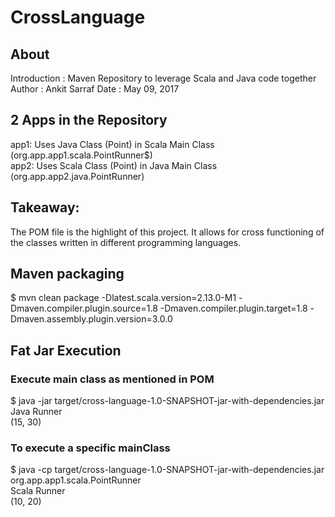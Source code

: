 # CrossLanguage

## About
Introduction : Maven Repository to leverage Scala and Java code together
Author       : Ankit Sarraf
Date         : May 09, 2017

## 2 Apps in the Repository
app1: Uses Java Class (Point) in Scala Main Class (org.app.app1.scala.PointRunner$)
<br/>app2: Uses Scala Class (Point) in Java Main Class (org.app.app2.java.PointRunner)

## Takeaway:
The POM file is the highlight of this project. It allows for cross functioning of the classes written in different programming languages.

## Maven packaging
$ mvn clean package -Dlatest.scala.version=2.13.0-M1 -Dmaven.compiler.plugin.source=1.8 -Dmaven.compiler.plugin.target=1.8 -Dmaven.assembly.plugin.version=3.0.0

## Fat Jar Execution
### Execute main class as mentioned in POM
$ java -jar target/cross-language-1.0-SNAPSHOT-jar-with-dependencies.jar 
<br>Java Runner
<br>(15, 30)

### To execute a specific mainClass
$ java -cp target/cross-language-1.0-SNAPSHOT-jar-with-dependencies.jar org.app.app1.scala.PointRunner
<br>Scala Runner
<br>(10, 20)
